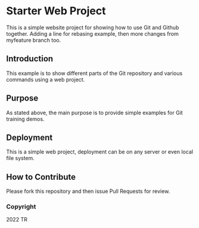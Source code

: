 # Starter Web Project

This is a simple website project for showing 
how to use Git and Github together. Adding a line for 
rebasing example, then more changes from myfeature 
branch too.

## Introduction

This example is to show different parts
of the Git repository and various commands 
using a web project.

## Purpose

As stated above, the main purpose is to
provide simple examples for Git training
demos.
 
## Deployment

This is a simple web project, deployment
can be on any server or even local
file system.

## How to Contribute

Please fork this repository and then issue Pull Requests for
review.

### Copyright

2022 TR